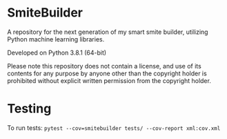 # SmiteBuilder
A repository for the next generation of my smart smite builder, utilizing Python machine learning libraries.

Developed on Python 3.8.1 (64-bit)

Please note this repository does not contain a license, and use of its contents for any purpose by anyone other than the copyright holder is prohibited without explicit written permission from the copyright holder.


# Testing
To run tests:
```pytest --cov=smitebuilder tests/ --cov-report xml:cov.xml```
